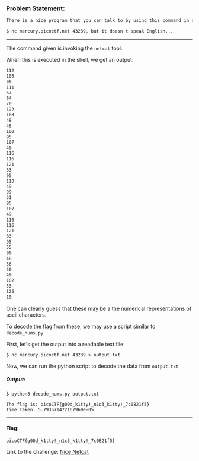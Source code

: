 ### Problem Statement:
```txt
There is a nice program that you can talk to by using this command in a shell:

$ nc mercury.picoctf.net 43239, but it doesn't speak English...
```

---

The command given is invoking the `netcat` tool.

When this is executed in the shell, we get an output:

```txt
112
105
99
111
67
84
70
123
103
48
48
100
95
107
49
116
116
121
33
95
110
49
99
51
95
107
49
116
116
121
33
95
55
99
48
56
50
49
102
53
125
10
```


One can clearly guess that these may be a the numerical representations of ascii characters.

To decode the flag from these, we may use a script similar to `decode_nums.py`.


First, let's get the output into a readable text file:

```shell
$ nc mercury.picoctf.net 43239 > output.txt
```

Now, we can run the python script to decode the data from `output.txt`

##### Output:
```shell
$ python3 decode_nums.py output.txt

The flag is: picoCTF{g00d_k1tty!_n1c3_k1tty!_7c0821f5}
Time Taken: 5.793571472167969e-05
```

---


#### Flag:
    picoCTF{g00d_k1tty!_n1c3_k1tty!_7c0821f5}


Link to the challenge: [Nice Netcat](https://play.picoctf.org/practice/challenge/156)

